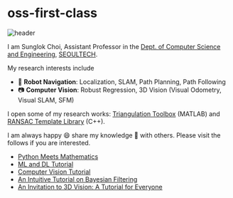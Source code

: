 # oss-first-class
![header](https://capsule-render.vercel.app/api?type=waving&color=auto&height=200&section=header&text=Sunglok%20Choi&fontSize=32)

I am Sunglok Choi, Assistant Professor in the [Dept. of Computer Science and Engineering](https://computer.seoultech.ac.kr/), [SEOULTECH](https://en.seoultech.ac.kr/).

My research interests include
* :car: **Robot Navigation**: Localization, SLAM, Path Planning, Path Following
* :camera: **Computer Vision**: Robust Regression, 3D Vision (Visual Odometry, Visual SLAM, SFM)

I open some of my research works: [Triangulation Toolbox](https://github.com/sunglok/TriangulationToolbox) (MATLAB) and [RANSAC Template Library](https://github.com/sunglok/rtl) (C++).

I am always happy :smile: share my knowledge :blue_book: with others. Please visit the follows if you are interested.
* [Python Meets Mathematics](https://github.com/mint-lab/python_meets_math)
* [ML and DL Tutorial](https://github.com/mint-lab/dl_tutorial)
* [Computer Vision Tutorial](https://github.com/mint-lab/cv_tutorial)
* [An Intuitive Tutorial on Bayesian Filtering](https://github.com/mint-lab/filtering_tutorial)
* [An Invitation to 3D Vision: A Tutorial for Everyone](https://github.com/mint-lab/3dv_tutorial)

